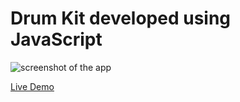 # Drum Kit developed using JavaScript
 
![screenshot of the app](https://raw.githubusercontent.com/praveenorugantitech/praveenorugantitech-javascript-projects/master/praveenorugantitech-drum-kit/screenshot.PNG "Drum Kit")


[Live Demo](https://praveenorugantitech.github.io/praveenorugantitech-javascript-projects/praveenorugantitech-drum-kit/Demo)


